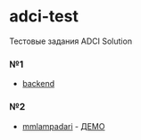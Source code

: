 # adci-test
 Тестовые задания ADCI Solution
 
 ### №1
 - [backend](https://github.com/pourtothefl0or/adci-test/tree/main/backend)

 ### №2
  - [mmlampadari](https://github.com/pourtothefl0or/adci-test/tree/main/mmlampadari) - [ДЕМО](https://pourtothefl0or.github.io/adci-test/mmlampadari/)

